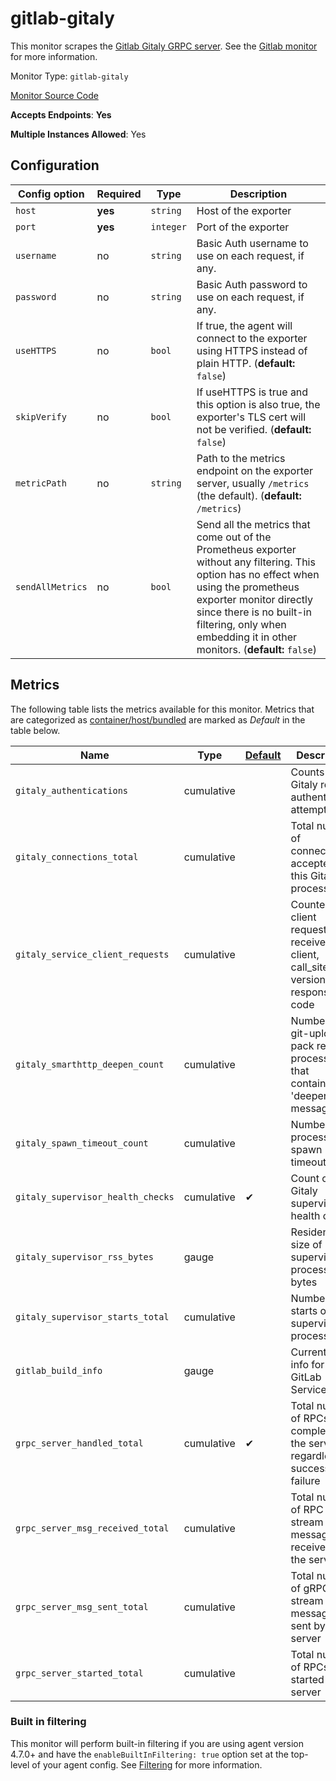 <!--- GENERATED BY gomplate from scripts/docs/monitor-page.md.tmpl --->

# gitlab-gitaly

This monitor scrapes the [Gitlab Gitaly GRPC server](https://docs.gitlab.com/ee/administration/gitaly/).  See the [Gitlab monitor](gitlab.md) for more information.


Monitor Type: `gitlab-gitaly`

[Monitor Source Code](https://github.com/signalfx/signalfx-agent/tree/master/internal/monitors/gitlab)

**Accepts Endpoints**: **Yes**

**Multiple Instances Allowed**: Yes

## Configuration

| Config option | Required | Type | Description |
| --- | --- | --- | --- |
| `host` | **yes** | `string` | Host of the exporter |
| `port` | **yes** | `integer` | Port of the exporter |
| `username` | no | `string` | Basic Auth username to use on each request, if any. |
| `password` | no | `string` | Basic Auth password to use on each request, if any. |
| `useHTTPS` | no | `bool` | If true, the agent will connect to the exporter using HTTPS instead of plain HTTP. (**default:** `false`) |
| `skipVerify` | no | `bool` | If useHTTPS is true and this option is also true, the exporter's TLS cert will not be verified. (**default:** `false`) |
| `metricPath` | no | `string` | Path to the metrics endpoint on the exporter server, usually `/metrics` (the default). (**default:** `/metrics`) |
| `sendAllMetrics` | no | `bool` | Send all the metrics that come out of the Prometheus exporter without any filtering.  This option has no effect when using the prometheus exporter monitor directly since there is no built-in filtering, only when embedding it in other monitors. (**default:** `false`) |




## Metrics

The following table lists the metrics available for this monitor.
Metrics that are categorized as [container/host/bundled](https://docs.signalfx.com/en/latest/admin-guide/usage.html#about-custom-bundled-and-high-resolution-metrics)
are marked as _Default_ in the table below.

| Name | Type | [Default](https://docs.signalfx.com/en/latest/admin-guide/usage.html#about-custom-bundled-and-high-resolution-metrics) | Description |
| ---  | ---  | ---    | ---         |
| `gitaly_authentications` | cumulative |  | Counts of of Gitaly request authentication attempts |
| `gitaly_connections_total` | cumulative |  | Total number of connections accepted by this Gitaly process |
| `gitaly_service_client_requests` | cumulative |  | Counter of client requests received by client, call_site, auth version, and response code |
| `gitaly_smarthttp_deepen_count` | cumulative |  | Number of git-upload-pack requests processed that contained a 'deepen' message |
| `gitaly_spawn_timeout_count` | cumulative |  | Number of process spawn timeouts |
| `gitaly_supervisor_health_checks` | cumulative | ✔ | Count of Gitaly supervisor health checks |
| `gitaly_supervisor_rss_bytes` | gauge |  | Resident set size of supervised processes, in bytes |
| `gitaly_supervisor_starts_total` | cumulative |  | Number of starts of supervised processes |
| `gitlab_build_info` | gauge |  | Current build info for this GitLab Service |
| `grpc_server_handled_total` | cumulative | ✔ | Total number of RPCs completed on the server, regardless of success or failure |
| `grpc_server_msg_received_total` | cumulative |  | Total number of RPC stream messages received on the server |
| `grpc_server_msg_sent_total` | cumulative |  | Total number of gRPC stream messages sent by the server |
| `grpc_server_started_total` | cumulative |  | Total number of RPCs started on the server |



### Built in filtering
This monitor will perform built-in filtering if you are using agent version
4.7.0+ and have the `enableBuiltInFiltering: true` option set at the top-level
of your agent config.  See
[Filtering](https://docs.signalfx.com/en/latest/integrations/agent/filtering.html)
for more information.


